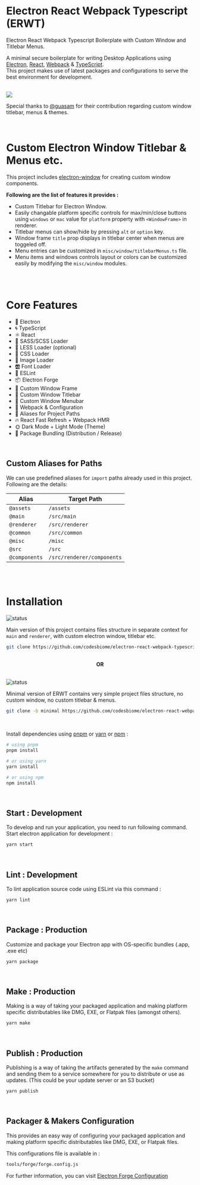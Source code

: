 # Electron React Webpack Typescript (ERWT)

Electron React Webpack Typescript Boilerplate with Custom Window and Titlebar Menus.

A minimal secure boilerplate for writing Desktop Applications using [Electron](https://www.electronjs.org/), [React](https://reactjs.org/), [Webpack](https://webpack.js.org/) & [TypeScript](https://www.typescriptlang.org/). <br /> This project makes use of latest packages and configurations to serve the best environment for development.

<br>
<img src="assets/images/animation.gif" />

Special thanks to [@guasam](https://github.com/guasam) for their contribution regarding custom window titlebar, menus & themes.

<br>

# Custom Electron Window Titlebar & Menus etc.

This project includes [electron-window](https://github.com/guasam/electron-window) for creating custom window components.

**Following are the list of features it provides :**

- Custom Titlebar for Electron Window.
- Easily changable platform specific controls for max/min/close buttons using `windows` or `mac` value for `platform` property with `<WindowFrame>` in renderer.
- Titlebar menus can show/hide by pressing `alt` or `option` key.
- Window frame `title` prop displays in titlebar center when menus are toggeled off.
- Menu entries can be customized in `misc/window/titlebarMenus.ts` file.
- Menu items and windows controls layout or colors can be customized easily by modifying the `misc/window` modules.

<br><br>

# Core Features

- 🌟 Electron
- 🌀 TypeScript
- ⚛️ React
- 🥗 SASS/SCSS Loader
- 🛶 LESS Loader (optional)
- 🎨 CSS Loader
- 📸 Image Loader
- 🆎 Font Loader
- 🧹 ESLint
- 📦 Electron Forge
- 📐 Custom Window Frame
- 📐 Custom Window Titlebar
- 📐 Custom Window Menubar
- 🔱 Webpack & Configuration
- 🧩 Aliases for Project Paths
- 🔥 React Fast Refresh + Webpack HMR
- 🌞 Dark Mode + Light Mode (Theme)
- 🎁 Package Bundling (Distribution / Release)

<br>

## Custom Aliases for Paths

We can use predefined aliases for `import` paths already used in this project. Following are the details:

| Alias         | Target Path                |
| ------------- | -------------------------- |
| `@assets`     | `/assets`                  |
| `@main`       | `/src/main`                |
| `@renderer`   | `/src/renderer`            |
| `@common`     | `/src/common`              |
| `@misc`       | `/misc`                    |
| `@src`        | `/src`                     |
| `@components` | `/src/renderer/components` |

<br><br>

# Installation

![status](https://img.shields.io/badge/ERWT-Main%20Version-blue.svg)

Main version of this project contains files structure in separate context for `main` and `renderer`, with custom electron window, titlebar etc.

```bash
git clone https://github.com/codesbiome/electron-react-webpack-typescript-2022
```

<br>
<div align="center">
    <b>OR</b>
</div>
<br>

![status](https://img.shields.io/badge/ERWT-Minimal%20Version-0a922a.svg)

Minimal version of ERWT contains very simple project files structure, no custom window, no custom titlebar & menus.

```bash
git clone -b minimal https://github.com/codesbiome/electron-react-webpack-typescript-2022
```

<br>

Install dependencies using [pnpm](https://pnpm.io/) or [yarn](https://www.npmjs.com/package/yarn) or [npm](https://www.npmjs.com/) :

```bash
# using pnpm
pnpm install

# or using yarn
yarn install

# or using npm
npm install
```

<br />

## Start : Development

To develop and run your application, you need to run following command.
<br />
Start electron application for development :

```bash
yarn start
```

<br />

## Lint : Development

To lint application source code using ESLint via this command :

```bash
yarn lint
```

<br />

## Package : Production

Customize and package your Electron app with OS-specific bundles (.app, .exe etc)

```bash
yarn package
```

<br />

## Make : Production

Making is a way of taking your packaged application and making platform specific distributables like DMG, EXE, or Flatpak files (amongst others).

```bash
yarn make
```

<br />

## Publish : Production

Publishing is a way of taking the artifacts generated by the `make` command and sending them to a service somewhere for you to distribute or use as updates. (This could be your update server or an S3 bucket)

```bash
yarn publish
```

<br />

## Packager & Makers Configuration

This provides an easy way of configuring your packaged application and making platform specific distributables like DMG, EXE, or Flatpak files.

This configurations file is available in :

```bash
tools/forge/forge.config.js
```

For further information, you can visit [Electron Forge Configuration](https://www.electronforge.io/configuration)
